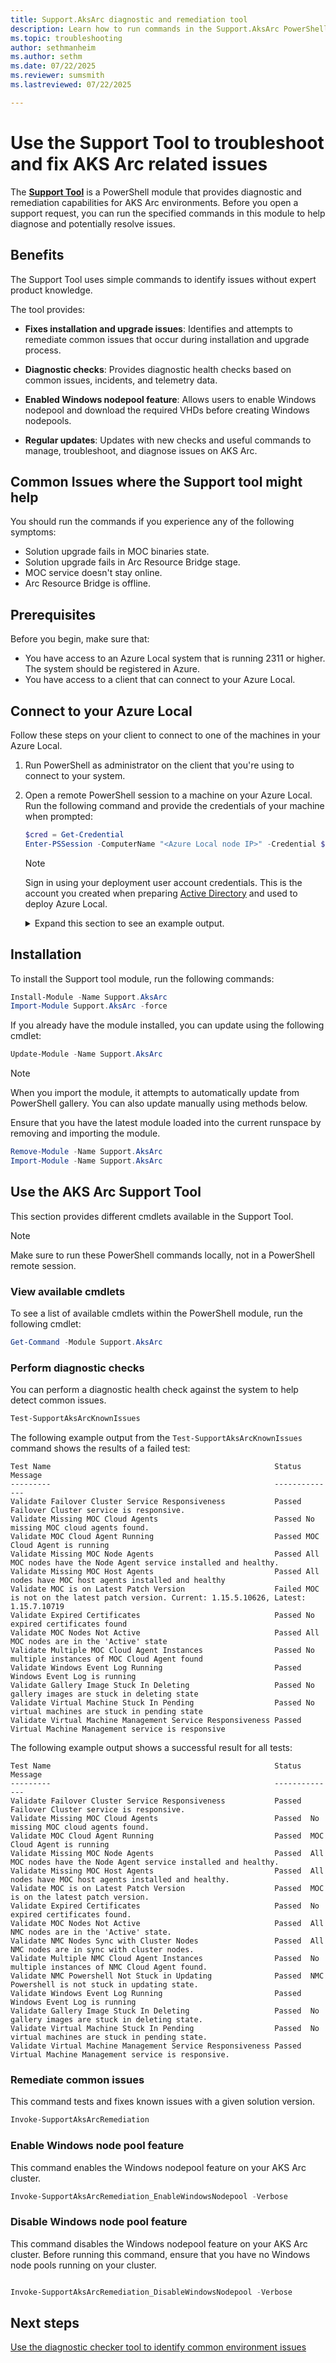 ```yaml
---
title: Support.AksArc diagnostic and remediation tool
description: Learn how to run commands in the Support.AksArc PowerShell module to diagnose and remediate issues in AKS Arc environments.
ms.topic: troubleshooting
author: sethmanheim
ms.author: sethm
ms.date: 07/22/2025
ms.reviewer: sumsmith
ms.lastreviewed: 07/22/2025

---
```


# Use the Support Tool to troubleshoot and fix AKS Arc related issues

The [**Support Tool**](https://www.powershellgallery.com/packages/Support.AksArc) is a PowerShell module that provides diagnostic and remediation capabilities for AKS Arc environments. Before you open a support request, you can run the specified commands in this module to help diagnose and potentially resolve issues. 

## Benefits

The Support Tool uses simple commands to identify issues without expert product knowledge.

The tool provides:

- **Fixes installation and upgrade issues**: Identifies and attempts to remediate common issues that occur during installation and upgrade process.

- **Diagnostic checks**: Provides diagnostic health checks based on common issues, incidents, and telemetry data.

- **Enabled Windows nodepool feature**: Allows users to enable Windows nodepool and download the required VHDs before creating Windows nodepools.

- **Regular updates**: Updates with new checks and useful commands to manage, troubleshoot, and diagnose issues on AKS Arc.

## Common Issues where the Support tool might help

You should run the commands if you experience any of the following symptoms:

- Solution upgrade fails in MOC binaries state.
- Solution upgrade fails in Arc Resource Bridge stage.
- MOC service doesn't stay online.
- Arc Resource Bridge is offline.

## Prerequisites

Before you begin, make sure that:

- You have access to an Azure Local system that is running 2311 or higher. The system should be registered in Azure.
- You have access to a client that can connect to your Azure Local. <!--This client should be running PowerShell 5.0 or later.-->


## Connect to your Azure Local

Follow these steps on your client to connect to one of the machines in your Azure Local.

1. Run PowerShell as administrator on the client that you're using to connect to your system.
2. Open a remote PowerShell session to a machine on your Azure Local. Run the following command and provide the credentials of your machine when prompted:

    ```powershell
    $cred = Get-Credential
    Enter-PSSession -ComputerName "<Azure Local node IP>" -Credential $cred 
    ```

    > [!NOTE]
    > Sign in using your deployment user account credentials. This is the account you created when preparing [Active Directory](/azure/azure-local/deploy/deployment-prep-active-directory) and used to deploy Azure Local.


    <details>
    <summary>Expand this section to see an example output.</summary>


    Here's an example output:

    ```Console
    PS C:\Users\Administrator> $cred = Get-Credential
     
    cmdlet Get-Credential at command pipeline position 1
    Supply values for the following parameters:
    Credential
    PS C:\Users\Administrator> Enter-PSSession -ComputerName "100.100.100.10" -Credential $cred 
    [100.100.100.10]: PS C:\Users\Administrator\Documents>
    ```

    </details>

## Installation

To install the Support tool module, run the following commands:

```powershell
Install-Module -Name Support.AksArc
Import-Module Support.AksArc -force
```

If you already have the module installed, you can update using the following cmdlet:

```powershell
Update-Module -Name Support.AksArc
```

>[!NOTE]
>When you import the module, it attempts to automatically update from PowerShell gallery. You can also update manually using methods below.

Ensure that you have the latest module loaded into the current runspace by removing and importing the module.

```powershell
Remove-Module -Name Support.AksArc
Import-Module -Name Support.AksArc
```

## Use the AKS Arc Support Tool

This section provides different cmdlets available in the Support Tool.

> [!NOTE]
> Make sure to run these PowerShell commands locally, not in a PowerShell remote session.

### View available cmdlets

To see a list of available cmdlets within the PowerShell module, run the following cmdlet:

```powershell
Get-Command -Module Support.AksArc
```

### Perform diagnostic checks

You can perform a diagnostic health check against the system to help detect common issues.

```powershell
Test-SupportAksArcKnownIssues
```

The following example output from the `Test-SupportAksArcKnownIssues` command shows the results of a failed test:

```output
Test Name                                                  Status Message
---------                                                  --------------
Validate Failover Cluster Service Responsiveness           Passed Failover Cluster service is responsive.
Validate Missing MOC Cloud Agents                          Passed No missing MOC cloud agents found.
Validate MOC Cloud Agent Running                           Passed MOC Cloud Agent is running
Validate Missing MOC Node Agents                           Passed All MOC nodes have the Node Agent service installed and healthy.
Validate Missing MOC Host Agents                           Passed All nodes have MOC host agents installed and healthy
Validate MOC is on Latest Patch Version                    Failed MOC is not on the latest patch version. Current: 1.15.5.10626, Latest: 1.15.7.10719
Validate Expired Certificates                              Passed No expired certificates found
Validate MOC Nodes Not Active                              Passed All MOC nodes are in the 'Active' state
Validate Multiple MOC Cloud Agent Instances                Passed No multiple instances of MOC Cloud Agent found
Validate Windows Event Log Running                         Passed Windows Event Log is running
Validate Gallery Image Stuck In Deleting                   Passed No gallery images are stuck in deleting state
Validate Virtual Machine Stuck In Pending                  Passed No virtual machines are stuck in pending state
Validate Virtual Machine Management Service Responsiveness Passed Virtual Machine Management service is responsive
```

The following example output shows a successful result for all tests:

```output
Test Name                                                  Status Message
---------                                                  --------------
Validate Failover Cluster Service Responsiveness           Passed  Failover Cluster service is responsive.
Validate Missing MOC Cloud Agents                          Passed  No missing MOC cloud agents found.
Validate MOC Cloud Agent Running                           Passed  MOC Cloud Agent is running
Validate Missing MOC Node Agents                           Passed  All MOC nodes have the Node Agent service installed and healthy.
Validate Missing MOC Host Agents                           Passed  All nodes have MOC host agents installed and healthy.
Validate MOC is on Latest Patch Version                    Passed  MOC is on the latest patch version.
Validate Expired Certificates                              Passed  No expired certificates found.
Validate MOC Nodes Not Active                              Passed  All NMC nodes are in the 'Active' state.
Validate NMC Nodes Sync with Cluster Nodes                 Passed  All NMC nodes are in sync with cluster nodes.
Validate Multiple NMC Cloud Agent Instances                Passed  No multiple instances of NMC Cloud Agent found.
Validate NMC Powershell Not Stuck in Updating              Passed  NMC Powershell is not stuck in updating state.
Validate Windows Event Log Running                         Passed  Windows Event Log is running
Validate Gallery Image Stuck In Deleting                   Passed  No gallery images are stuck in deleting state.
Validate Virtual Machine Stuck In Pending                  Passed  No virtual machines are stuck in pending state.
Validate Virtual Machine Management Service Responsiveness Passed  Virtual Machine Management service is responsive.
```

### Remediate common issues

This command tests and fixes known issues with a given solution version. 

```powershell
Invoke-SupportAksArcRemediation
```

### Enable Windows node pool feature

This command enables the Windows nodepool feature on your AKS Arc cluster. 

```powershell
Invoke-SupportAksArcRemediation_EnableWindowsNodepool -Verbose
```

### Disable Windows node pool feature

This command disables the Windows nodepool feature on your AKS Arc cluster.  Before running this command, ensure that you have no Windows node pools running on your cluster.

```powershell

Invoke-SupportAksArcRemediation_DisableWindowsNodepool -Verbose
```

## Next steps

[Use the diagnostic checker tool to identify common environment issues](aks-arc-diagnostic-checker.md)
